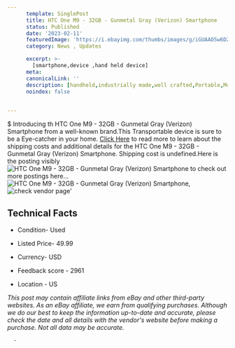 ```yaml
---
      template: SinglePost
      title: HTC One M9 - 32GB - Gunmetal Gray (Verizon) Smartphone
      status: Published
      date: '2023-02-11'
      featuredImage: 'https://i.ebayimg.com/thumbs/images/g/iGUAAOSw6DZj4UI4/s-l225.jpg'
      category: News , Updates

      excerpt: >-
        [smartphone,device ,hand held device]
      meta:
      canonicalLink: ''
      description: [handheld,industrially made,well crafted,Portable,Mobile,Compact,Convenient,Lightweight,Maneuverable,Man-portable,Miniature,Carriable,Hand-held,Light,Holdable,Transportable,Mobile device,Pocket-sized,On-the-go,Wireless,Cordless,Compact size,Convenient size, smartphone,device ,hand held device]
      noindex: false
      

---
```

$
      Introducing th HTC One M9 - 32GB - Gunmetal Gray (Verizon) Smartphone from a well-known brand.This Transportable device  is sure to be a Eye-catcher in your home. [Click Here](https://www.ebay.com/itm/275670157486?hash=item402f38c8ae%3Ag%3AiGUAAOSw6DZj4UI4&mkevt=1&mkcid=1&mkrid=711-53200-19255-0&campid=%253CePNCampaignId%253E&customid=%253CreferenceId%253E&toolid=10049) to read more to learn about the shipping costs and additional details for the HTC One M9 - 32GB - Gunmetal Gray (Verizon) Smartphone. Shipping cost is undefined.Here is the posting visibly ![HTC One M9 - 32GB - Gunmetal Gray (Verizon) Smartphone](https://i.ebayimg.com/thumbs/images/g/iGUAAOSw6DZj4UI4/s-l225.jpg) to check out more postings here... ![HTC One M9 - 32GB - Gunmetal Gray (Verizon) Smartphone](https://i.ebayimg.com/images/g/iGUAAOSw6DZj4UI4/s-l960.jpg), ![check vendor page](https://origin-galleryplus.ebayimg.com/ws/web/275670157486_2_0_1/225x225.jpg)'

      

 ## Technical Facts 



     
      

 - Condition- Used 


      

 - Listed Price- 49.99 


      

 - Currency- USD 


      

 - Feedback score - 2961 


      

 - Location - US 


      
      

 *_This post may contain affiliate links from eBay and other third-party websites. As an eBay affiliate, we earn from qualifying purchases. Although we do our best to keep the information up-to-date and accurate, please check the date and all details with the vendor's website before making a purchase. Not all data may be accurate._*




      -
